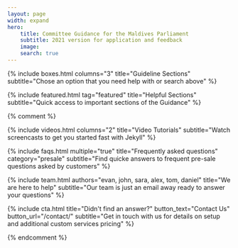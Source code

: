 ```yaml
---
layout: page
width: expand
hero:
    title: Committee Guidance for the Maldives Parliament
    subtitle: 2021 version for application and feedback 
    image: 
    search: true
---
```


{% include boxes.html columns="3" title="Guideline Sections" subtitle="Chose an option that you need help with or search above" %}

{% include featured.html tag="featured" title="Helpful Sections" subtitle="Quick access to important sections of the Guidance" %}

{% comment %}

{% include videos.html columns="2" title="Video Tutorials" subtitle="Watch screencasts to get you started fast with Jekyll" %}

{% include faqs.html multiple="true" title="Frequently asked questions" category="presale" subtitle="Find quicke answers to frequent pre-sale questions asked by customers" %}

{% include team.html authors="evan, john, sara, alex, tom, daniel" title="We are here to help" subtitle="Our team is just an email away ready to answer your questions" %}

{% include cta.html title="Didn't find an answer?" button_text="Contact Us" button_url="/contact/" subtitle="Get in touch with us for details on setup and additional custom services pricing" %}

{% endcomment %}